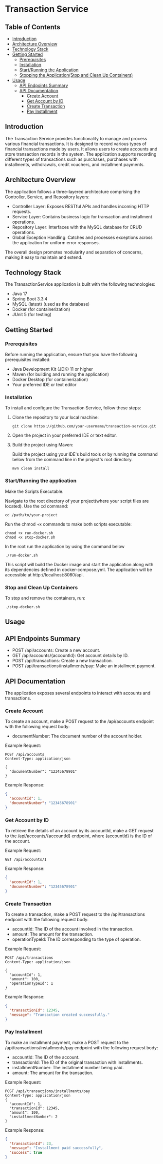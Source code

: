 # Transaction Service

## Table of Contents
- [Introduction](#introduction)
- [Architecture Overview](#architecture-overview)
- [Technology Stack](#technology-stack)
- [Getting Started](#getting-started)
    - [Prerequisites](#prerequisites)
    - [Installation](#installation)
    - [Start/Running the Application](#startrunning-the-application)
    - [Stopping the Application(Stop and Clean Up Containers)](#stop-and-clean-up-containers)
- [Usage](#usage)
    - [API Endpoints Summary](#api-endpoints-summary)
    - [API Documentation](#api-documentation)
      - [Create Account](#create-account)
      - [Get Account by ID](#get-account-by-id)
      - [Create Transaction](#create-transaction)
      - [Pay Installment](#pay-installment)
      
## Introduction
The Transaction Service provides functionality to manage and process various financial transactions.
It is designed to record various types of financial transactions made by users. It allows users to 
create accounts and store transaction records in the system. The application supports recording 
different types of transactions such as purchases, purchases with installments, withdrawals, credit 
vouchers, and installment payments.

## Architecture Overview

The application follows a three-layered architecture comprising the Controller, Service, and Repository layers:

- Controller Layer: Exposes RESTful APIs and handles incoming HTTP requests.
- Service Layer: Contains business logic for transaction and installment operations.
- Repository Layer: Interfaces with the MySQL database for CRUD operations.
- Global Exception Handling: Catches and processes exceptions across the application for uniform error responses.

The overall design promotes modularity and separation of concerns, making it easy to maintain and extend.

## Technology Stack

The TransactionService application is built with the following technologies:

- Java 17
- Spring Boot 3.3.4
- MySQL (latest) (used as the database)
- Docker (for containerization)
- JUnit 5 (for testing)

## Getting Started

### Prerequisites

Before running the application, ensure that you have the following prerequisites installed:

- Java Development Kit (JDK) 11 or higher
- Maven (for building and running the application)
- Docker Desktop (for containerization)
- Your preferred IDE or text editor

### Installation

To install and configure the Transaction Service, follow these steps:

1. Clone the repository to your local machine:

   ```shell
   git clone https://github.com/your-username/transaction-service.git

    ```

2. Open the project in your preferred IDE or text editor.
3. Build the project using Maven:

   Build the project using your IDE's build tools or
   by running the command below from the command line in the project's root directory.
    ```Shell
    mvn clean install
    ```

### Start/Running the application
Make the Scripts Executable.

Navigate to the root directory of your project(where your script files are located). Use the cd command:
```shell
cd /path/to/your-project
```
Run the chmod +x commands to make both scripts executable:

```shell
chmod +x run-docker.sh
chmod +x stop-docker.sh
```

In the root run the application by using the command below

```Shell
./run-docker.sh
```
This script will build the Docker image and 
start the application along with its dependencies defined 
in docker-compose.yml. The application will be accessible at 
http://localhost:8080/api.

### Stop and Clean Up Containers
To stop and remove the containers, run:
```shell
./stop-docker.sh
```

## Usage
## API Endpoints Summary
- POST /api/accounts: Create a new account.
- GET /api/accounts/{accountId}: Get account details by ID.
- POST /api/transactions: Create a new transaction.
- POST /api/transactions/installments/pay: Make an installment payment.

## API Documentation
The application exposes several endpoints to interact with accounts and transactions.

### Create Account
To create an account, make a POST request to the /api/accounts endpoint with the following request body:

- documentNumber: The document number of the account holder.

Example Request:

```http
POST /api/accounts
Content-Type: application/json

{
  "documentNumber": "12345678901"
}

```
Example Response:

```json
{
  "accountId": 1,
  "documentNumber": "12345678901"
}
```
### Get Account by ID
To retrieve the details of an account by its accountId, make a GET request to the /api/accounts/{accountId} endpoint, 
where {accountId} is the ID of the account.

Example Request:

```http
GET /api/accounts/1
```

Example Response:

```json
{
  "accountId": 1,
  "documentNumber": "12345678901"
}
```
### Create Transaction

To create a transaction, make a POST request to the /api/transactions endpoint with the following request body:

- accountId: The ID of the account involved in the transaction.
- amount: The amount for the transaction.
- operationTypeId: The ID corresponding to the type of operation.

Example Request:

```http
POST /api/transactions
Content-Type: application/json

{
  "accountId": 1,
  "amount": 100,
  "operationTypeId": 1
}

```

Example Response:

```json
{
  "transactionId": 12345,
  "message": "Transaction created successfully."
}
```

### Pay Installment
To make an installment payment, make a POST request to the /api/transactions/installments/pay endpoint with the following request body:

- accountId: The ID of the account.
- transactionId: The ID of the original transaction with installments.
- installmentNumber: The installment number being paid.
- amount: The amount for the transaction.


Example Request:

```http
POST /api/transactions/installments/pay
Content-Type: application/json
{
  "accountId": 1,
  "transactionId": 12345,
  "amount": 100,
  "installmentNumber": 2
}
```

Example Response:

```json
{
  "transactionId": 23,
  "message": "Installment paid successfully",
  "success": true
}
```
